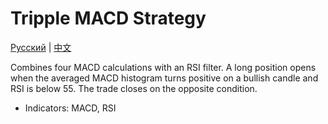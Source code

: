 # Tripple MACD Strategy
[Русский](README_ru.md) | [中文](README_cn.md)

Combines four MACD calculations with an RSI filter. A long position opens when the averaged MACD histogram turns positive on a bullish candle and RSI is below 55. The trade closes on the opposite condition.

- Indicators: MACD, RSI
